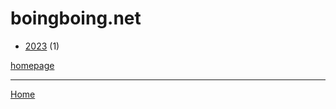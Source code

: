 # boingboing.net

  * [2023](./boingboing-net-2023.md) (1)

[homepage](https://boingboing.net/)

----

[Home](../index.md)
